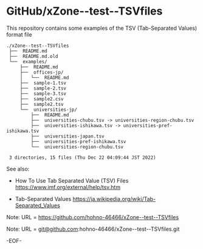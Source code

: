# GitHub/xZone--test--TSVfiles

This repository contains some examples of the TSV (Tab-Separated Values) format file

    ./xZone--test--TSVfiles
     ├──  README.md
     ├──  README.md.old
     └──  examples/
         ├──  README.md
         ├──  offices-jp/
         │   └──  README.md
         ├──  sample-1.tsv
         ├──  sample-2.tsv
         ├──  sample-3.tsv
         ├──  sample2.csv
         ├──  sample2.tsv
         └──  universities-jp/
             ├──  README.md
             ├──  universities-chubu.tsv -> universities-region-chubu.tsv
             ├──  universities-ishikawa.tsv -> universities-pref-ishikawa.tsv
             ├──  universities-japan.tsv
             ├──  universities-pref-ishikawa.tsv
             └──  universities-region-chubu.tsv
     
     3 directories, 15 files (Thu Dec 22 04:09:44 JST 2022)


See also:

* How To Use Tab Separated Value (TSV) Files
https://www.imf.org/external/help/tsv.htm

* Tab-Separated Values
https://ja.wikipedia.org/wiki/Tab-Separated_Values

    
Note: URL = https://github.com/hohno-46466/xZone--test--TSVfiles

Note: URL = git@github.com:hohno-46466/xZone--test--TSVfiles.git

-EOF-
